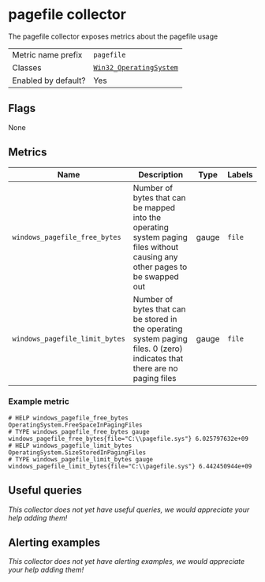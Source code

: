 # pagefile collector

The pagefile collector exposes metrics about the pagefile usage

|||
-|-
Metric name prefix  | `pagefile`
Classes             | [`Win32_OperatingSystem`](https://msdn.microsoft.com/en-us/library/aa394239)
Enabled by default? | Yes

## Flags

None

## Metrics

| Name                           | Description                                                                                                                 | Type  | Labels |
|--------------------------------|-----------------------------------------------------------------------------------------------------------------------------|-------|--------|
| `windows_pagefile_free_bytes`  | Number of bytes that can be mapped into the operating system paging files without causing any other pages to be swapped out | gauge | `file` |
| `windows_pagefile_limit_bytes` | Number of bytes that can be stored in the operating system paging files. 0 (zero) indicates that there are no paging files  | gauge | `file` |


### Example metric

```
# HELP windows_pagefile_free_bytes OperatingSystem.FreeSpaceInPagingFiles
# TYPE windows_pagefile_free_bytes gauge
windows_pagefile_free_bytes{file="C:\\pagefile.sys"} 6.025797632e+09
# HELP windows_pagefile_limit_bytes OperatingSystem.SizeStoredInPagingFiles
# TYPE windows_pagefile_limit_bytes gauge
windows_pagefile_limit_bytes{file="C:\\pagefile.sys"} 6.442450944e+09
```

## Useful queries
_This collector does not yet have useful queries, we would appreciate your help adding them!_

## Alerting examples
_This collector does not yet have alerting examples, we would appreciate your help adding them!_
